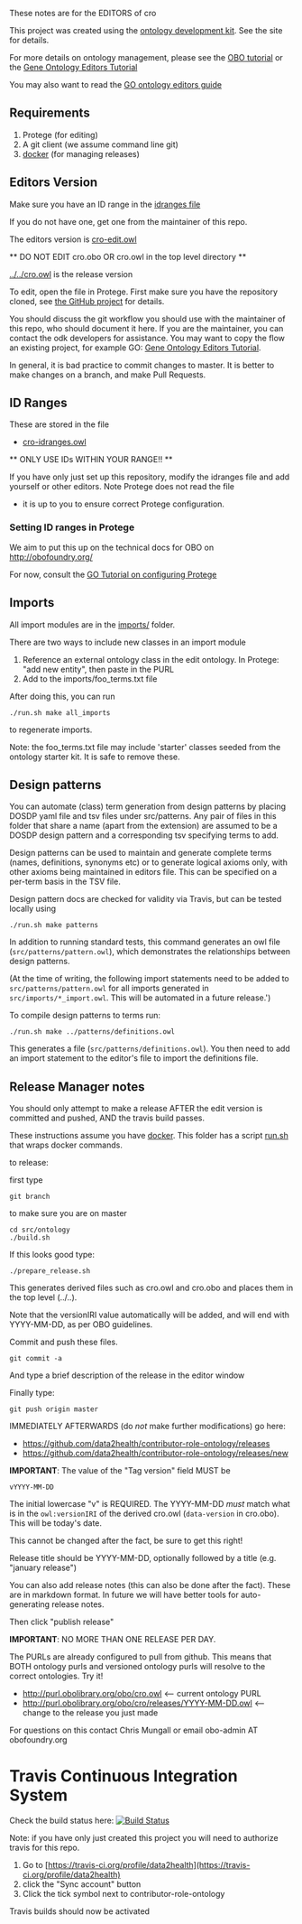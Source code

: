 These notes are for the EDITORS of cro

This project was created using the [ontology development kit](https://github.com/INCATools/ontology-development-kit). See the site for details.

For more details on ontology management, please see the [OBO tutorial](https://github.com/jamesaoverton/obo-tutorial) or the [Gene Ontology Editors Tutorial](https://go-protege-tutorial.readthedocs.io/en/latest/)

You may also want to read the [GO ontology editors guide](http://go-ontology.readthedocs.org/)

## Requirements

 1. Protege (for editing)
 2. A git client (we assume command line git)
 3. [docker](https://www.docker.com/get-docker) (for managing releases)

## Editors Version

Make sure you have an ID range in the [idranges file](cro-idranges.owl)

If you do not have one, get one from the maintainer of this repo.

The editors version is [cro-edit.owl](cro-edit.owl)

** DO NOT EDIT cro.obo OR cro.owl in the top level directory **

[../../cro.owl](../../cro.owl) is the release version

To edit, open the file in Protege. First make sure you have the repository cloned, see [the GitHub project](https://github.com/data2health/contributor-role-ontology) for details.

You should discuss the git workflow you should use with the maintainer
of this repo, who should document it here. If you are the maintainer,
you can contact the odk developers for assistance. You may want to
copy the flow an existing project, for example GO: [Gene Ontology
Editors Tutorial](https://go-protege-tutorial.readthedocs.io/en/latest/).

In general, it is bad practice to commit changes to master. It is
better to make changes on a branch, and make Pull Requests.

## ID Ranges

These are stored in the file

 * [cro-idranges.owl](cro-idranges.owl)

** ONLY USE IDs WITHIN YOUR RANGE!! **

If you have only just set up this repository, modify the idranges file
	and add yourself or other editors. Note Protege does not read the file
- it is up to you to ensure correct Protege configuration.


### Setting ID ranges in Protege

We aim to put this up on the technical docs for OBO on http://obofoundry.org/

For now, consult the [GO Tutorial on configuring Protege](http://go-protege-tutorial.readthedocs.io/en/latest/Entities.html#new-entities)

## Imports

All import modules are in the [imports/](imports/) folder.

There are two ways to include new classes in an import module

 1. Reference an external ontology class in the edit ontology. In Protege: "add new entity", then paste in the PURL
 2. Add to the imports/foo_terms.txt file

After doing this, you can run

`./run.sh make all_imports`

to regenerate imports.

Note: the foo_terms.txt file may include 'starter' classes seeded from
the ontology starter kit. It is safe to remove these.

## Design patterns

You can automate (class) term generation from design patterns by placing DOSDP
yaml file and tsv files under src/patterns. Any pair of files in this
folder that share a name (apart from the extension) are assumed to be
a DOSDP design pattern and a corresponding tsv specifying terms to
add.

Design patterns can be used to maintain and generate complete terms
(names, definitions, synonyms etc) or to generate logical axioms
only, with other axioms being maintained in editors file.  This can be
specified on a per-term basis in the TSV file.

Design pattern docs are checked for validity via Travis, but can be
tested locally using

`./run.sh make patterns`

In addition to running standard tests, this command generates an owl
file (`src/patterns/pattern.owl`), which demonstrates the relationships
between design patterns.

(At the time of writing, the following import statements need to be
added to `src/patterns/pattern.owl` for all imports generated in
`src/imports/*_import.owl`.   This will be automated in a future release.')

To compile design patterns to terms run:

`./run.sh make ../patterns/definitions.owl`

This generates a file (`src/patterns/definitions.owl`).  You then need
to add an import statement to the editor's file to import the
definitions file.


## Release Manager notes

You should only attempt to make a release AFTER the edit version is
committed and pushed, AND the travis build passes.

These instructions assume you have
[docker](https://www.docker.com/get-docker). This folder has a script
[run.sh](run.sh) that wraps docker commands.

to release:

first type

    git branch

to make sure you are on master

    cd src/ontology
    ./build.sh

If this looks good type:

    ./prepare_release.sh

This generates derived files such as cro.owl and cro.obo and places
them in the top level (../..).

Note that the versionIRI value automatically will be added, and will
end with YYYY-MM-DD, as per OBO guidelines.

Commit and push these files.

    git commit -a

And type a brief description of the release in the editor window

Finally type:

    git push origin master

IMMEDIATELY AFTERWARDS (do *not* make further modifications) go here:

 * https://github.com/data2health/contributor-role-ontology/releases
 * https://github.com/data2health/contributor-role-ontology/releases/new

__IMPORTANT__: The value of the "Tag version" field MUST be

    vYYYY-MM-DD

The initial lowercase "v" is REQUIRED. The YYYY-MM-DD *must* match
what is in the `owl:versionIRI` of the derived cro.owl (`data-version` in
cro.obo). This will be today's date.

This cannot be changed after the fact, be sure to get this right!

Release title should be YYYY-MM-DD, optionally followed by a title (e.g. "january release")

You can also add release notes (this can also be done after the fact). These are in markdown format.
In future we will have better tools for auto-generating release notes.

Then click "publish release"

__IMPORTANT__: NO MORE THAN ONE RELEASE PER DAY.

The PURLs are already configured to pull from github. This means that
BOTH ontology purls and versioned ontology purls will resolve to the
correct ontologies. Try it!

 * http://purl.obolibrary.org/obo/cro.owl <-- current ontology PURL
 * http://purl.obolibrary.org/obo/cro/releases/YYYY-MM-DD.owl <-- change to the release you just made

For questions on this contact Chris Mungall or email obo-admin AT obofoundry.org

# Travis Continuous Integration System

Check the build status here: [![Build Status](https://travis-ci.org/data2health/contributor-role-ontology.svg?branch=master)](https://travis-ci.org/data2health/contributor-role-ontology)

Note: if you have only just created this project you will need to authorize travis for this repo.

 1. Go to [https://travis-ci.org/profile/data2health](https://travis-ci.org/profile/data2health)
 2. click the "Sync account" button
 3. Click the tick symbol next to contributor-role-ontology

Travis builds should now be activated

